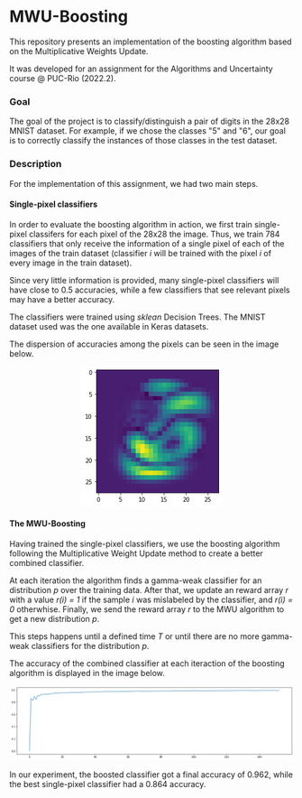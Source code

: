 # MWU-Boosting


This repository presents an implementation of the boosting algorithm based on the Multiplicative Weights Update.

It was developed for an assignment for the Algorithms and Uncertainty course @ PUC-Rio (2022.2). 


### Goal

The goal of the project is to classify/distinguish a pair of digits in the 28x28 MNIST dataset. For example, if we chose the classes "5" and "6", our goal is to correctly classify the instances of those classes in the test dataset.   

### Description

For the implementation of this assignment, we had two main steps. 

#### Single-pixel classifiers

In order to evaluate the boosting algorithm in action, we first train single-pixel classifers for each pixel of the 28x28 the image. Thus, we train 784 classifiers that only receive the information of a single pixel of each of the images of the train dataset (classifier _i_ will be trained with the pixel _i_ of every image in the train dataset). 

Since very little information is provided, many single-pixel classifiers will have close to 0.5 accuracies, while a few classifiers that see relevant pixels may have a better accuracy.

The classifiers were trained using _sklean_ Decision Trees. The MNIST dataset used was the one available in Keras datasets.

The dispersion of accuracies among the pixels can be seen in the image below.

<p align="center">
  <img src="heatmapSingle.png">
</p>


#### The MWU-Boosting

Having trained the single-pixel classifiers, we use the boosting algorithm following the Multiplicative Weight Update method to create a better combined classifier. 

At each iteration the algorithm finds a gamma-weak classifier for an distribution _p_ over the training data. After that, we update an reward array _r_ with a value _r(i) = 1_ if the sample _i_ was mislabeled by the classifier, and _r(i) = 0_ otherwhise. Finally, we send the reward array _r_ to the MWU algorithm to get a new distribution _p_.

This steps happens until a defined time _T_ or until there are no more gamma-weak classifiers for the distribution _p_.

The accuracy of the combined classifier at each iteraction of the boosting algorithm is displayed in the image below.


<p align="center">
  <img src="acc_boosting.png">
</p>

In our experiment, the boosted classifier got a final accuracy of 0.962, while the best single-pixel classifier had a 0.864 accuracy. 


